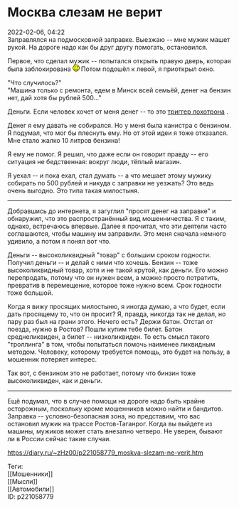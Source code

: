Москва слезам не верит
=======================

   
 2022-02-06, 04:22   
  Заправлялся на подмосковной заправке. Выезжаю -- мне мужик машет рукой. На дороге надо как бы друг другу помогать, остановился.   
   
 Первое, что сделал мужик -- попытался открыть правую дверь, которая была заблокирована ![:)](pics/3.gif) Потом подошёл к левой, я приоткрыл окно.   
   
 "Что случилось?"   
 "Машина только с ремонта, едем в Минск всей семьёй, денег на бензин нет, дай хотя бы рублей 500..."   
   
 Деньги. Если человек хочет от меня денег -- то это  [триггер лохотрона](О%20маскировке%20лохотрона)  .   
   
 Денег я ему давать не собирался. Но у меня была канистра с бензином. Я подумал, что мог бы плеснуть ему. Но от этой идеи я тоже отказался. Мне стало жалко 10 литров бензина!   
   
 Я ему не помог. Я решил, что даже если он говорит правду -- его ситуация не бедственная: вокруг люди, тёплый магазин.   
   
 Я уехал -- и пока ехал, стал думать -- а что мешает этому мужику собирать по 500 рублей и никуда с заправки не уезжать? Это ведь очень выгодно. Это типа такая милостыня.   
   
 ***   
   
 Добравшись до интернета, я загуглил "просят денег на заправке" и обнаружил, что это распространённый вид мошенничества. Я с таким, однако, встречаюсь впервые. Далее я прочитал, что эти деятели часто соглашаются, чтобы машину им заправили. Это меня сначала немного удивило, а потом я понял вот что.   
   
 Деньги -- высоколиквидный "товар" с большим сроком годности. Получил деньги -- и делай с ними что хочешь. Бензин -- тоже высоколиквидный товар, хотя и не такой крутой, как деньги. Его можно перепродать, потому что он нужен всем, а можно просто потратить, превратив в перемещение, которое тоже нужно всем. Срок годности тоже большой.   
   
 Когда я вижу просящих милостыню, я иногда думаю, а что будет, если дать просящему то, что он просит? Я, правда, никогда так не делал, но пару раз был на грани этого. Нечего есть? Держи батон. Отстал от поезда, нужно в Ростов? Пошли купим тебе билет. Батон среднеликвиден, а билет -- низколиквиден. То есть смысл такого "троллинга" в том, чтобы попытаться помочь наименее ликвидным методом. Человеку, которому требуется помощь, это будет на пользу, а мошенник потеряет интерес.   
   
 Так вот, с бензином это не работает, потому что бинзин тоже высоколиквиден, как и деньги.   
   
 ***   
   
 Ещё подумал, что в случае помощи на дороге надо быть крайне осторожным, поскольку кроме мошенников можно найти и бандитов. Заправка -- условно-безопасная зона, но представим, что вас остановил мужик на трассе Ростов-Таганрог. Когда вы выйдете из машины, мужиков может стать внезапно четверо. Не уверен, бывают ли в России сейчас такие случаи.   
    
 <https://diary.ru/~zHz00/p221058779_moskva-slezam-ne-verit.htm>   
   
 Теги:   
 [[Мошенники]]   
 [[Мысли]]   
 [[Автомобили]]   
 ID: p221058779